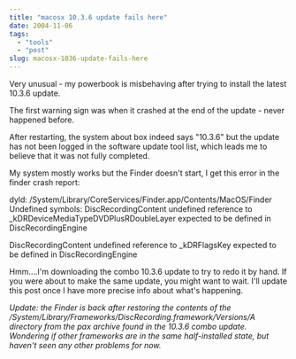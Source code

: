 ```yaml
---
title: "macosx 10.3.6 update fails here"
date: 2004-11-06
tags: 
  - "tools"
  - "post"
slug: macosx-1036-update-fails-here
---
```


Very unusual - my powerbook is misbehaving after trying to install the latest 10.3.6 update.

The first warning sign was when it crashed at the end of the update - never happened before.

After restarting, the system about box indeed says "10.3.6" but the update has not been logged in the software update tool list, which leads me to believe that it was not fully completed.

My system mostly works but the Finder doesn't start, I get this error in the finder crash report:

dyld: /System/Library/CoreServices/Finder.app/Contents/MacOS/Finder
Undefined symbols: DiscRecordingContent undefined reference to
\_kDRDeviceMediaTypeDVDPlusRDoubleLayer expected to be defined
in DiscRecordingEngine

DiscRecordingContent undefined reference to \_kDRFlagsKey expected to be defined in DiscRecordingEngine

Hmm....I'm downloading the combo 10.3.6 update to try to redo it by hand. If you were about to make the same update, you might want to wait. I'll update this post once I have more precise info about what's happening.

_Update: the Finder is back after restoring the contents of the /System/Library/Frameworks/DiscRecording.framework/Versions/A directory from the pax archive found in the 10.3.6 combo update. Wondering if other frameworks are in the same half-installed state, but haven't seen any other problems for now._

